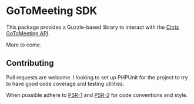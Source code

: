 # GoToMeeting SDK

This package provides a Guzzle-based library to interact with the [Citrix GoToMeeting API](https://developer.citrixonline.com/api/gotomeeting-rest-api).

More to come.

## Contributing

Pull requests are welcome. I looking to set up PHPUnit for the project to try to have good code coverage and testing utilities.

When possible adhere to [PSR-1](http://www.php-fig.org/psr/psr-1/) and [PSR-2](http://www.php-fig.org/psr/psr-2/) for code conventions and style.
